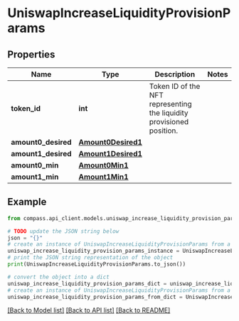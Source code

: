 # UniswapIncreaseLiquidityProvisionParams


## Properties

Name | Type | Description | Notes
------------ | ------------- | ------------- | -------------
**token_id** | **int** | Token ID of the NFT representing the liquidity provisioned position. | 
**amount0_desired** | [**Amount0Desired1**](Amount0Desired1.md) |  | 
**amount1_desired** | [**Amount1Desired1**](Amount1Desired1.md) |  | 
**amount0_min** | [**Amount0Min1**](Amount0Min1.md) |  | 
**amount1_min** | [**Amount1Min1**](Amount1Min1.md) |  | 

## Example

```python
from compass.api_client.models.uniswap_increase_liquidity_provision_params import UniswapIncreaseLiquidityProvisionParams

# TODO update the JSON string below
json = "{}"
# create an instance of UniswapIncreaseLiquidityProvisionParams from a JSON string
uniswap_increase_liquidity_provision_params_instance = UniswapIncreaseLiquidityProvisionParams.from_json(json)
# print the JSON string representation of the object
print(UniswapIncreaseLiquidityProvisionParams.to_json())

# convert the object into a dict
uniswap_increase_liquidity_provision_params_dict = uniswap_increase_liquidity_provision_params_instance.to_dict()
# create an instance of UniswapIncreaseLiquidityProvisionParams from a dict
uniswap_increase_liquidity_provision_params_from_dict = UniswapIncreaseLiquidityProvisionParams.from_dict(uniswap_increase_liquidity_provision_params_dict)
```
[[Back to Model list]](../README.md#documentation-for-models) [[Back to API list]](../README.md#documentation-for-api-endpoints) [[Back to README]](../README.md)


